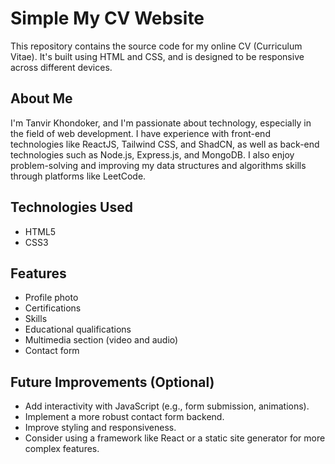 # Simple My CV Website

This repository contains the source code for my online CV (Curriculum Vitae).  It's built using HTML and CSS, and is designed to be responsive across different devices.

## About Me

I'm Tanvir Khondoker, and I'm passionate about technology, especially in the field of web development. I have experience with front-end technologies like ReactJS, Tailwind CSS, and ShadCN, as well as back-end technologies such as Node.js, Express.js, and MongoDB. I also enjoy problem-solving and improving my data structures and algorithms skills through platforms like LeetCode.

## Technologies Used

*   HTML5
*   CSS3


## Features

*   Profile photo
*   Certifications
*   Skills
*   Educational qualifications
*   Multimedia section (video and audio)
*   Contact form


## Future Improvements (Optional)

*   Add interactivity with JavaScript (e.g., form submission, animations).
*   Implement a more robust contact form backend.
*   Improve styling and responsiveness.
*   Consider using a framework like React or a static site generator for more complex features.

